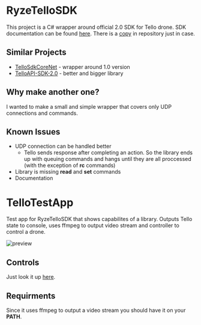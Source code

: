 # RyzeTelloSDK

This project is a C# wrapper around official 2.0 SDK for Tello drone. SDK documentation can be found [here](https://dl-cdn.ryzerobotics.com/downloads/Tello/Tello%20SDK%202.0%20User%20Guide.pdf). There is a [copy](../master/Assets/Tello%20SDK%202.0%20User%20Guide.pdf) in repository just in case.

## Similar Projects

* [TelloSdkCoreNet](https://github.com/8bitbytes/TelloSdkCoreNet) - wrapper around 1.0 version
* [TelloAPI-SDK-2.0](https://github.com/marklauter/TelloAPI-SDK-2.0) - better and bigger library

## Why make another one?

I wanted to make a small and simple wrapper that covers only UDP connections and commands.

## Known Issues

* UDP connection can be handled better
    * Tello sends response after completing an action. So the library ends up with queuing commands and hangs until they are all proccessed (with the exception of **rc** commands)
* Library is missing **read** and **set** commands
* Documentation

# TelloTestApp

Test app for RyzeTelloSDK that shows capabilites of a library. Outputs Tello state to console, uses ffmpeg to output video stream and controller to control a drone.

![preview](../master/Assets/preview.png "preview")

## Controls

Just look it up [here](../master/TelloTestApp/ConsoleWorker.cs#L53).

## Requirments

Since it uses ffmpeg to output a video stream you should have it on your **PATH**.
